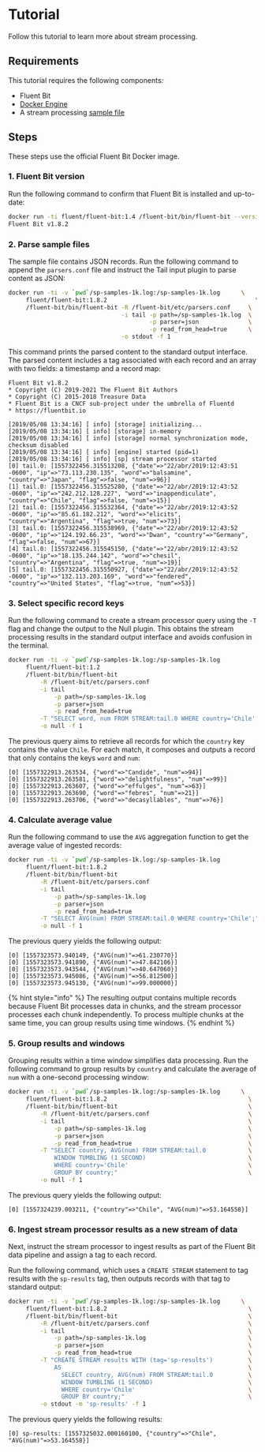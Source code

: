 # Tutorial

Follow this tutorial to learn more about stream processing.

## Requirements

This tutorial requires the following components:

* Fluent Bit
* [Docker Engine](https://www.docker.com/products/docker-engine)
* A stream processing [sample file](https://raw.githubusercontent.com/fluent/fluent-bit-docs/37b477786d6e28eb223e08611c26ec93671a34ac/stream-processing/samples/sp-samples-1k.log)

## Steps

These steps use the official Fluent Bit Docker image.

### 1. Fluent Bit version

Run the following command to confirm that Fluent Bit is installed and up-to-date:

```bash
docker run -ti fluent/fluent-bit:1.4 /fluent-bit/bin/fluent-bit --version
Fluent Bit v1.8.2
```

### 2. Parse sample files

The sample file contains JSON records. Run the following command to append the `parsers.conf` file and instruct the Tail input plugin to parse content as JSON:

```bash
docker run -ti -v `pwd`/sp-samples-1k.log:/sp-samples-1k.log      \
     fluent/fluent-bit:1.8.2                                          \
     /fluent-bit/bin/fluent-bit -R /fluent-bit/etc/parsers.conf     \
                                -i tail -p path=/sp-samples-1k.log  \
                                        -p parser=json              \
                                        -p read_from_head=true      \
                                -o stdout -f 1
```

This command prints the parsed content to the standard output interface. The parsed content includes a tag associated with each record and an array with two fields: a timestamp and a record map:

```text
Fluent Bit v1.8.2
* Copyright (C) 2019-2021 The Fluent Bit Authors
* Copyright (C) 2015-2018 Treasure Data
* Fluent Bit is a CNCF sub-project under the umbrella of Fluentd
* https://fluentbit.io

[2019/05/08 13:34:16] [ info] [storage] initializing...
[2019/05/08 13:34:16] [ info] [storage] in-memory
[2019/05/08 13:34:16] [ info] [storage] normal synchronization mode, checksum disabled
[2019/05/08 13:34:16] [ info] [engine] started (pid=1)
[2019/05/08 13:34:16] [ info] [sp] stream processor started
[0] tail.0: [1557322456.315513208, {"date"=>"22/abr/2019:12:43:51 -0600", "ip"=>"73.113.230.135", "word"=>"balsamine", "country"=>"Japan", "flag"=>false, "num"=>96}]
[1] tail.0: [1557322456.315525280, {"date"=>"22/abr/2019:12:43:52 -0600", "ip"=>"242.212.128.227", "word"=>"inappendiculate", "country"=>"Chile", "flag"=>false, "num"=>15}]
[2] tail.0: [1557322456.315532364, {"date"=>"22/abr/2019:12:43:52 -0600", "ip"=>"85.61.182.212", "word"=>"elicits", "country"=>"Argentina", "flag"=>true, "num"=>73}]
[3] tail.0: [1557322456.315538969, {"date"=>"22/abr/2019:12:43:52 -0600", "ip"=>"124.192.66.23", "word"=>"Dwan", "country"=>"Germany", "flag"=>false, "num"=>67}]
[4] tail.0: [1557322456.315545150, {"date"=>"22/abr/2019:12:43:52 -0600", "ip"=>"18.135.244.142", "word"=>"chesil", "country"=>"Argentina", "flag"=>true, "num"=>19}]
[5] tail.0: [1557322456.315550927, {"date"=>"22/abr/2019:12:43:52 -0600", "ip"=>"132.113.203.169", "word"=>"fendered", "country"=>"United States", "flag"=>true, "num"=>53}]
```

### 3. Select specific record keys

Run the following command to create a stream processor query using the `-T` flag and change the output to the Null plugin. This obtains the stream processing results in the standard output interface and avoids confusion in the terminal.

```bash
docker run -ti -v `pwd`/sp-samples-1k.log:/sp-samples-1k.log           \
     fluent/fluent-bit:1.2                                               \
     /fluent-bit/bin/fluent-bit                                          \
         -R /fluent-bit/etc/parsers.conf                                 \
         -i tail                                                         \
             -p path=/sp-samples-1k.log                                  \
             -p parser=json                                              \
             -p read_from_head=true                                      \
         -T "SELECT word, num FROM STREAM:tail.0 WHERE country='Chile';" \
         -o null -f 1
```

The previous query aims to retrieve all records for which the `country` key contains the value `Chile`. For each match, it composes and outputs a record that only contains the keys `word` and `num`:

```text
[0] [1557322913.263534, {"word"=>"Candide", "num"=>94}]
[0] [1557322913.263581, {"word"=>"delightfulness", "num"=>99}]
[0] [1557322913.263607, {"word"=>"effulges", "num"=>63}]
[0] [1557322913.263690, {"word"=>"febres", "num"=>21}]
[0] [1557322913.263706, {"word"=>"decasyllables", "num"=>76}]
```

### 4. Calculate average value

Run the following command to use the `AVG` aggregation function to get the average value of ingested records:

```bash
docker run -ti -v `pwd`/sp-samples-1k.log:/sp-samples-1k.log           \
     fluent/fluent-bit:1.8.2                                             \
     /fluent-bit/bin/fluent-bit                                          \
         -R /fluent-bit/etc/parsers.conf                                 \
         -i tail                                                         \
             -p path=/sp-samples-1k.log                                  \
             -p parser=json                                              \
             -p read_from_head=true                                      \
         -T "SELECT AVG(num) FROM STREAM:tail.0 WHERE country='Chile';"  \
         -o null -f 1
```

The previous query yields the following output:

```text
[0] [1557323573.940149, {"AVG(num)"=>61.230770}]
[0] [1557323573.941890, {"AVG(num)"=>47.842106}]
[0] [1557323573.943544, {"AVG(num)"=>40.647060}]
[0] [1557323573.945086, {"AVG(num)"=>56.812500}]
[0] [1557323573.945130, {"AVG(num)"=>99.000000}]
```

{% hint style="info" %}
The resulting output contains multiple records because Fluent Bit processes data in chunks, and the stream processor processes each chunk independently. To process multiple chunks at the same time, you can group results using time windows.
{% endhint %}

### 5. Group results and windows

Grouping results within a time window simplifies data processing. Run the following command to group results by `country` and calculate the average of `num` with a one-second processing window:

```bash
docker run -ti -v `pwd`/sp-samples-1k.log:/sp-samples-1k.log      \
     fluent/fluent-bit:1.8.2                                        \
     /fluent-bit/bin/fluent-bit                                     \
         -R /fluent-bit/etc/parsers.conf                            \
         -i tail                                                    \
             -p path=/sp-samples-1k.log                             \
             -p parser=json                                         \
             -p read_from_head=true                                 \
         -T "SELECT country, AVG(num) FROM STREAM:tail.0            \
             WINDOW TUMBLING (1 SECOND)                             \
             WHERE country='Chile'                                  \
             GROUP BY country;"                                     \
         -o null -f 1
```

The previous query yields the following output:

```text
[0] [1557324239.003211, {"country"=>"Chile", "AVG(num)"=>53.164558}]
```

### 6. Ingest stream processor results as a new stream of data

Next, instruct the stream processor to ingest results as part of the Fluent Bit data pipeline and assign a tag to each record.

Run the following command, which uses a `CREATE STREAM` statement to tag results with the `sp-results` tag, then outputs records with that tag to standard output:

```bash
docker run -ti -v `pwd`/sp-samples-1k.log:/sp-samples-1k.log      \
     fluent/fluent-bit:1.8.2                                        \
     /fluent-bit/bin/fluent-bit                                     \
         -R /fluent-bit/etc/parsers.conf                            \
         -i tail                                                    \
             -p path=/sp-samples-1k.log                             \
             -p parser=json                                         \
             -p read_from_head=true                                 \
         -T "CREATE STREAM results WITH (tag='sp-results')          \
             AS                                                     \
               SELECT country, AVG(num) FROM STREAM:tail.0          \
               WINDOW TUMBLING (1 SECOND)                           \
               WHERE country='Chile'                                \
               GROUP BY country;"                                   \
         -o stdout -m 'sp-results' -f 1
```

The previous query yields the following results:

```text
[0] sp-results: [1557325032.000160100, {"country"=>"Chile", "AVG(num)"=>53.164558}]
```
